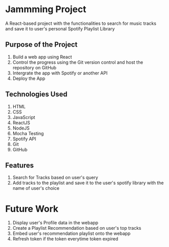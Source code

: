 # Jammming Project

A React-based project with the functionalities to search for music tracks and save it to user's personal Spotify Playlist Library

## Purpose of the Project

1. Build a web app using React
2. Control the progress using the Git version control and host the repository on GitHub
3. Intergrate the app with Spotify or another API
4. Deploy the App

## Technologies Used

1. HTML
2. CSS
3. JavaScript
4. ReactJS
5. NodeJS
6. Mocha Testing
7. Spotify API
8. Git
9. GitHub

## Features

1. Search for Tracks based on user's query
2. Add tracks to the playlist and save it to the user's spotify library with the name of user's choice

# Future Work

1. Display user's Profile data in the webapp
2. Create a Playlist Recommendation based on user's top tracks
3. Embed user's recommendation playlist onto the webapp
4. Refresh token if the token everytime token expired
